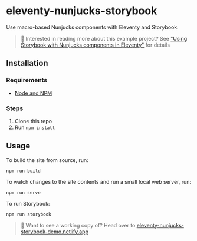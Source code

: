 # eleventy-nunjucks-storybook

Use macro-based Nunjucks components with Eleventy and Storybook.

> 👋 Interested in reading more about this example project? See ["Using Storybook with Nunjucks components in Eleventy"][blog] for details

[blog]: https://multiline.co/mment/2022/01/eleventy-storybook/

## Installation

### Requirements

- [Node and NPM](https://nodejs.org)

### Steps

1. Clone this repo
1. Run `npm install`

## Usage

To build the site from source, run:

```
npm run build
```

To watch changes to the site contents and run a small local web server, run:

```
npm run serve
```

To run Storybook:

```
npm run storybook
```

> 📕 Want to see a working copy of? Head over to [eleventy-nunjucks-storybook-demo.netlify.app][sb]

[sb]: https://eleventy-nunjucks-storybook-demo.netlify.app
